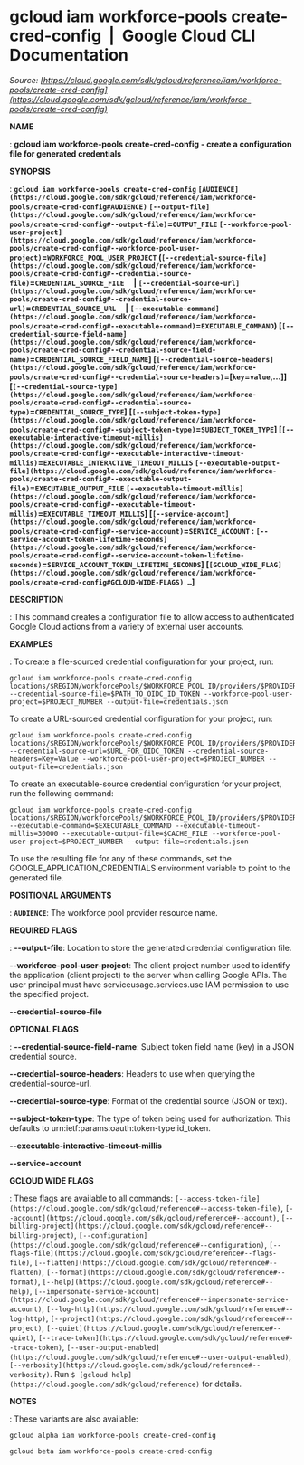 # gcloud iam workforce-pools create-cred-config  |  Google Cloud CLI Documentation

*Source: [https://cloud.google.com/sdk/gcloud/reference/iam/workforce-pools/create-cred-config](https://cloud.google.com/sdk/gcloud/reference/iam/workforce-pools/create-cred-config)*

**NAME**

: **gcloud iam workforce-pools create-cred-config - create a configuration file for generated credentials**

**SYNOPSIS**

: **`gcloud iam workforce-pools create-cred-config` `[AUDIENCE](https://cloud.google.com/sdk/gcloud/reference/iam/workforce-pools/create-cred-config#AUDIENCE)` `[--output-file](https://cloud.google.com/sdk/gcloud/reference/iam/workforce-pools/create-cred-config#--output-file)`=`OUTPUT_FILE` `[--workforce-pool-user-project](https://cloud.google.com/sdk/gcloud/reference/iam/workforce-pools/create-cred-config#--workforce-pool-user-project)`=`WORKFORCE_POOL_USER_PROJECT` (`[--credential-source-file](https://cloud.google.com/sdk/gcloud/reference/iam/workforce-pools/create-cred-config#--credential-source-file)`=`CREDENTIAL_SOURCE_FILE`     | `[--credential-source-url](https://cloud.google.com/sdk/gcloud/reference/iam/workforce-pools/create-cred-config#--credential-source-url)`=`CREDENTIAL_SOURCE_URL`     | `[--executable-command](https://cloud.google.com/sdk/gcloud/reference/iam/workforce-pools/create-cred-config#--executable-command)`=`EXECUTABLE_COMMAND`) [`[--credential-source-field-name](https://cloud.google.com/sdk/gcloud/reference/iam/workforce-pools/create-cred-config#--credential-source-field-name)`=`CREDENTIAL_SOURCE_FIELD_NAME`] [`[--credential-source-headers](https://cloud.google.com/sdk/gcloud/reference/iam/workforce-pools/create-cred-config#--credential-source-headers)`=[`key`=`value`,…]] [`[--credential-source-type](https://cloud.google.com/sdk/gcloud/reference/iam/workforce-pools/create-cred-config#--credential-source-type)`=`CREDENTIAL_SOURCE_TYPE`] [`[--subject-token-type](https://cloud.google.com/sdk/gcloud/reference/iam/workforce-pools/create-cred-config#--subject-token-type)`=`SUBJECT_TOKEN_TYPE`] [`[--executable-interactive-timeout-millis](https://cloud.google.com/sdk/gcloud/reference/iam/workforce-pools/create-cred-config#--executable-interactive-timeout-millis)`=`EXECUTABLE_INTERACTIVE_TIMEOUT_MILLIS` `[--executable-output-file](https://cloud.google.com/sdk/gcloud/reference/iam/workforce-pools/create-cred-config#--executable-output-file)`=`EXECUTABLE_OUTPUT_FILE` `[--executable-timeout-millis](https://cloud.google.com/sdk/gcloud/reference/iam/workforce-pools/create-cred-config#--executable-timeout-millis)`=`EXECUTABLE_TIMEOUT_MILLIS`] [`[--service-account](https://cloud.google.com/sdk/gcloud/reference/iam/workforce-pools/create-cred-config#--service-account)`=`SERVICE_ACCOUNT` : `[--service-account-token-lifetime-seconds](https://cloud.google.com/sdk/gcloud/reference/iam/workforce-pools/create-cred-config#--service-account-token-lifetime-seconds)`=`SERVICE_ACCOUNT_TOKEN_LIFETIME_SECONDS`] [`[GCLOUD_WIDE_FLAG](https://cloud.google.com/sdk/gcloud/reference/iam/workforce-pools/create-cred-config#GCLOUD-WIDE-FLAGS) …`]**

**DESCRIPTION**

: This command creates a configuration file to allow access to authenticated
Google Cloud actions from a variety of external user accounts.

**EXAMPLES**

: To create a file-sourced credential configuration for your project, run:

```
gcloud iam workforce-pools create-cred-config locations/$REGION/workforcePools/$WORKFORCE_POOL_ID/providers/$PROVIDER_ID --credential-source-file=$PATH_TO_OIDC_ID_TOKEN --workforce-pool-user-project=$PROJECT_NUMBER --output-file=credentials.json
```

To create a URL-sourced credential configuration for your project, run:

```
gcloud iam workforce-pools create-cred-config locations/$REGION/workforcePools/$WORKFORCE_POOL_ID/providers/$PROVIDER_ID --credential-source-url=$URL_FOR_OIDC_TOKEN --credential-source-headers=Key=Value --workforce-pool-user-project=$PROJECT_NUMBER --output-file=credentials.json
```

To create an executable-source credential configuration for your project, run
the following command:

```
gcloud iam workforce-pools create-cred-config locations/$REGION/workforcePools/$WORKFORCE_POOL_ID/providers/$PROVIDER_ID --executable-command=$EXECUTABLE_COMMAND --executable-timeout-millis=30000 --executable-output-file=$CACHE_FILE --workforce-pool-user-project=$PROJECT_NUMBER --output-file=credentials.json
```

To use the resulting file for any of these commands, set the
GOOGLE_APPLICATION_CREDENTIALS environment variable to point to the generated
file.

**POSITIONAL ARGUMENTS**

: **`AUDIENCE`**:
The workforce pool provider resource name.

**REQUIRED FLAGS**

: **--output-file**:
Location to store the generated credential configuration file.

**--workforce-pool-user-project**:
The client project number used to identify the application (client project) to
the server when calling Google APIs. The user principal must have
serviceusage.services.use IAM permission to use the specified project.

**--credential-source-file**

**OPTIONAL FLAGS**

: **--credential-source-field-name**:
Subject token field name (key) in a JSON credential source.

**--credential-source-headers**:
Headers to use when querying the credential-source-url.

**--credential-source-type**:
Format of the credential source (JSON or text).

**--subject-token-type**:
The type of token being used for authorization. This defaults to
urn:ietf:params:oauth:token-type:id_token.

**--executable-interactive-timeout-millis**

**--service-account**

**GCLOUD WIDE FLAGS**

: These flags are available to all commands: `[--access-token-file](https://cloud.google.com/sdk/gcloud/reference#--access-token-file)`,
`[--account](https://cloud.google.com/sdk/gcloud/reference#--account)`, `[--billing-project](https://cloud.google.com/sdk/gcloud/reference#--billing-project)`,
`[--configuration](https://cloud.google.com/sdk/gcloud/reference#--configuration)`,
`[--flags-file](https://cloud.google.com/sdk/gcloud/reference#--flags-file)`,
`[--flatten](https://cloud.google.com/sdk/gcloud/reference#--flatten)`, `[--format](https://cloud.google.com/sdk/gcloud/reference#--format)`, `[--help](https://cloud.google.com/sdk/gcloud/reference#--help)`, `[--impersonate-service-account](https://cloud.google.com/sdk/gcloud/reference#--impersonate-service-account)`,
`[--log-http](https://cloud.google.com/sdk/gcloud/reference#--log-http)`,
`[--project](https://cloud.google.com/sdk/gcloud/reference#--project)`, `[--quiet](https://cloud.google.com/sdk/gcloud/reference#--quiet)`, `[--trace-token](https://cloud.google.com/sdk/gcloud/reference#--trace-token)`, `[--user-output-enabled](https://cloud.google.com/sdk/gcloud/reference#--user-output-enabled)`,
`[--verbosity](https://cloud.google.com/sdk/gcloud/reference#--verbosity)`.
Run `$ [gcloud help](https://cloud.google.com/sdk/gcloud/reference)` for details.

**NOTES**

: These variants are also available:

```
gcloud alpha iam workforce-pools create-cred-config
```

```
gcloud beta iam workforce-pools create-cred-config
```